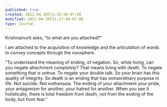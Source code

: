 ```yaml
---
published: true
created: 2021-04-20T21:19:50-07:00
modified: 2021-04-20T21:27:40-07:00
type: Journal
---
```


Krishnamurti asks, "to what are you attached?"

I am attached to the acquisition of knowledge and the articulation of words to convey concepts through the noosphere.

"To understand the meaning of ending, of negation. So, while living, can you negate attachment *completely*? That means living with death. To negate something that is untrue. To negate your double talk. So your brain has this quality of integrity. So death is an ending that has extraordinary purpose in life. Not suicide. Not euthanasia. The ending of your attachment your pride, your antagonism for another, your hatred for another. When you see It holistically, there is total freedom from death, not from the ending of the body, but from fear."